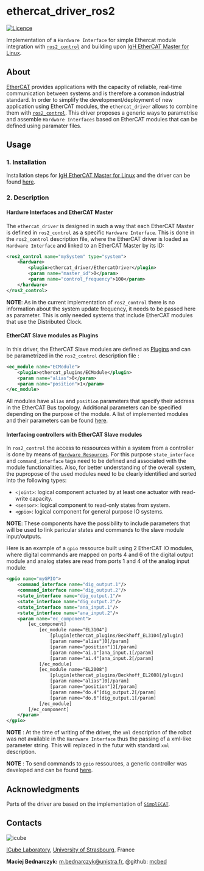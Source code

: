 # ethercat_driver_ros2
[![Licence](https://img.shields.io/badge/License-Apache%202.0-blue.svg)](https://opensource.org/licenses/Apache-2.0)

Implementation of a `Hardware Interface` for simple Ethercat module integration with [`ros2_control`](https://github.com/ros-controls/ros2_control) and building upon [IgH EtherCAT Master for Linux](https://etherlab.org/en/ethercat/).

## About
[EtherCAT](https://www.ethercat.org/default.htm) provides applications with the capacity of reliable, real-time communication between systems and is therefore a common industrial standard. In order to simplify the development/deployment of new application using EtherCAT modules, the `ethercat_driver` allows to combine them with [`ros2_control`](https://github.com/ros-controls/ros2_control). This driver proposes a generic ways to parametrise and assemble `Hardware Interfaces` based on EtherCAT modules that can be defined using paramater files.

## Usage
### 1. Installation
Installation steps for [IgH EtherCAT Master for Linux](https://etherlab.org/en/ethercat/) and the driver can be found [here](INSTALL.md).

### 2. Description
#### Hardwre Interfaces and EtherCAT Master
The `ethercat_driver` is designed in such a way that each EtherCAT Master is defined in `ros2_control` as a specific `Hardware Interface`. This is done in the `ros2_control` description file, where the EtherCAT driver is loaded as `Hardware Interface` and linked to an EtherCAT Master by its ID:
```xml
<ros2_control name="mySystem" type="system">
    <hardware>
        <plugin>ethercat_driver/EthercatDriver</plugin>
        <param name="master_id">0</param>
        <param name="control_frequency">100</param>
    </hardware>
</ros2_control>
```
**NOTE**: As in the current implementation of `ros2_control` there is no information about the system update frequency, it needs to be passed here as parameter. This is only needed systems that include EtherCAT modules that use the Distributed Clock.

#### EtherCAT Slave modules as Plugins
In this driver, the EtherCAT Slave modules are defined as [Plugins](https://docs.ros.org/en/foxy/Tutorials/Pluginlib.html) and can be parametrized in the `ros2_control` description file :
```xml
<ec_module name="ECModule">
    <plugin>ethercat_plugins/ECModule</plugin>
    <param name="alias">0</param>
    <param name="position">1</param>
</ec_module>
```
All modules have `alias` and `position` parameters that specify their address in the EtherCAT Bus topology. Additional parameters can be specified depending on the purpose of the module. A list of implemented modules and their parameters can be found [here](ethercat_plugins/available_plugins.md).

#### Interfacing controllers with EtherCAT Slave modules
In `ros2_control` the access to ressources within a system from a controller is done by means of [`Hardware Resources`](https://github.com/ros-controls/roadmap/blob/master/design_drafts/hardware_access.md). For this purpose `state_interface` and `command_interface` tags need to be defined and associated with the module functionalities.
Also, for better understanding of the overall system, the pupropose of the used modules need to be clearly identified and sorted into the following types:
- `<joint>`: logical component actuated by at least one actuator with read-write capacity.
- `<sensor>`: logical component to read-only states from system.
- `<gpio>`: logical component for general purpose IO systems.

**NOTE**: These components have the possibility to include parameters that will be used to link paricular states and commands to the slave module input/outputs.

Here is an example of a `gpio` ressource built using 2 EtherCAT IO modules, where digital commands are mapped on ports 4 and 6 of the digital output module and analog states are read from ports 1 and 4 of the analog input module:
```xml
<gpio name="myGPIO">
    <command_interface name="dig_output.1"/>
    <command_interface name="dig_output.2"/>
    <state_interface name="dig_output.1"/>
    <state_interface name="dig_output.2"/>
    <state_interface name="ana_input.1"/>
    <state_interface name="ana_input.2"/>
    <param name="ec_component">
        [ec_component]
            [ec_module name="EL3104"]
                [plugin]ethercat_plugins/Beckhoff_EL3104[/plugin]
                [param name="alias"]0[/param]
                [param name="position"]1[/param]
                [param name="ai.1"]ana_input.1[/param]
                [param name="ai.4"]ana_input.2[/param]
            [/ec_module]
            [ec_module name="EL2008"]
                [plugin]ethercat_plugins/Beckhoff_EL2088[/plugin]
                [param name="alias"]0[/param]
                [param name="position"]2[/param]
                [param name="do.4"]dig_output.2[/param]
                [param name="do.6"]dig_output.1[/param]
            [/ec_module]
        [/ec_component]
    </param>
</gpio>
```
**NOTE** : At the time of writing of the driver, the `xml` description of the robot was not available in the `Hardware Interface` thus the passing of a xml-like parameter string. This will replaced in the futur with standard `xml` description.

**NOTE** : To send commands to `gpio` ressources, a generic controller was developed and can be found [here](https://github.com/mcbed/ros2_controllers/tree/gpio_controllers).

## Acknowledgments
Parts of the driver are based on the implementation of [`SimplECAT`](https://bitbucket.org/bsoe/simplecat/src/master/).

## Contacts ##
![icube](https://icube.unistra.fr/fileadmin/templates/DUN/icube/images/logo.png)

[ICube Laboratory](https://plateforme.icube.unistra.fr), [University of Strasbourg](https://www.unistra.fr/), France

__Maciej Bednarczyk:__ [m.bednarczyk@unistra.fr](mailto:m.bednarczyk@unistra.fr), @github: [mcbed](mailto:macbednarczyk@gmail.com)
